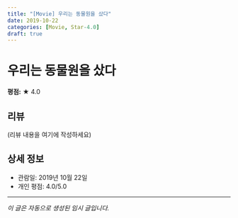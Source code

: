 ```yaml
---
title: "[Movie] 우리는 동물원을 샀다"
date: 2019-10-22
categories: [Movie, Star-4.0]
draft: true
---
```


# 우리는 동물원을 샀다

**평점:** ★ 4.0

## 리뷰

(리뷰 내용을 여기에 작성하세요)

## 상세 정보

- 관람일: 2019년 10월 22일
- 개인 평점: 4.0/5.0

---

*이 글은 자동으로 생성된 임시 글입니다.*
